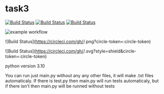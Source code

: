 # task3

[![Build Status](https://github.com/telegramdesktop/tdesktop/workflows/Windows./badge.svg)](https://github.com/YuliaGURevichh/task3/actions)
[![Build Status](https://github.com/telegramdesktop/tdesktop/workflows/MacOS./badge.svg)](https://github.com/telegramdesktop/tdesktop/actions)
[![Build Status](https://github.com/telegramdesktop/tdesktop/workflows/Linux./badge.svg)](https://github.com/telegramdesktop/tdesktop/actions)

![example workflow](https://github.com/YuliaGURevichh/task3/actions/workflows/run_tests.yml/badge.svg)

![Build Status](https://circleci.com/gh/<your github name>/<repo name>.png?circle-token=:circle-token)

![Build Status](https://circleci.com/gh/<your github name>/<repo name>.svg?style=shield&circle-token=:circle-token)


python version 3.10

You can run just main.py without any any other files, it will make .txt files automaticaly.
If there is test.py then main.py will run tests automaticaly, but if there isn't then main.py will be runned without tests

